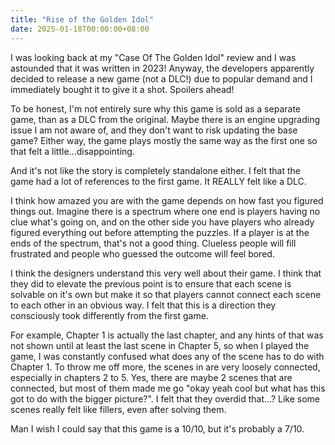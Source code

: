 ```yaml
---
title: "Rise of the Golden Idol"
date: 2025-01-18T00:00:00+08:00
---
```


I was looking back at my "Case Of The Golden Idol" review and I was astounded that it was written in 2023! 
Anyway, the developers apparently decided to release a new game (not a DLC!) due to popular demand and I immediately bought it to give it a shot.
Spoilers ahead!

<!--more-->

To be honest, I'm not entirely sure why this game is sold as a separate game, than as a DLC from the original. Maybe there is an engine upgrading issue I am not aware of, and they don't want to risk updating the base game? Either way, the game plays mostly the same way as the first one so that felt a little...disappointing.

And it's not like the story is completely standalone either. I felt that the game had a lot of references to the first game. It REALLY felt like a DLC.

I think how amazed you are with the game depends on how fast you figured things out. Imagine there is a spectrum where one end is players having no clue what's going on, and on the other side you have players who already figured everything out before attempting the puzzles. If a player is at the ends of the spectrum, that's not a good thing. Clueless people will fill frustrated and people who guessed the outcome will feel bored. 

I think the designers understand this very well about their game. I think that they did to elevate the previous point is to ensure that each scene is solvable on it's own but make it so that players cannot connect each scene to each other in an obvious way. I felt that this is a direction they consciously took differently from the first game. 

For example, Chapter 1 is actually the last chapter, and any hints of that was not shown until at least the last scene in Chapter 5, so when I played the game, I was constantly confused what does any of the scene has to do with Chapter 1. To throw me off more, the scenes in are very loosely connected, especially in chapters 2 to 5. Yes, there are maybe 2 scenes that are connected, but most of them made me go "okay yeah cool but what has this got to do with the bigger picture?". I felt that they overdid that...? Like some scenes really felt like fillers, even after solving them.

Man I wish I could say that this game is a 10/10, but it's probably a 7/10.

